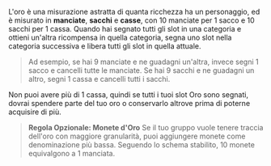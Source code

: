 L'oro è una misurazione astratta di quanta ricchezza ha un personaggio, ed è misurato in **manciate**, **sacchi** e **casse**, con 10 manciate per 1 sacco e 10 sacchi per 1 cassa. Quando hai segnato tutti gli slot in una categoria e ottieni un'altra ricompensa in quella categoria, segna uno slot nella categoria successiva e libera tutti gli slot in quella attuale. 

> Ad esempio, se hai 9 manciate e ne guadagni un'altra, invece segni 1 sacco e cancelli tutte le manciate. Se hai 9 sacchi e ne guadagni un altro, segni 1 cassa e cancelli tutti i sacchi. 

Non puoi avere più di 1 cassa, quindi se tutti i tuoi slot Oro sono segnati, dovrai spendere parte del tuo oro o conservarlo altrove prima di poterne acquisire di più.

> **Regola Opzionale: Monete d'Oro**
> Se il tuo gruppo vuole tenere traccia dell'oro con maggiore granularità, puoi aggiungere monete come denominazione più bassa. Seguendo lo schema stabilito, 10 monete equivalgono a 1 manciata.